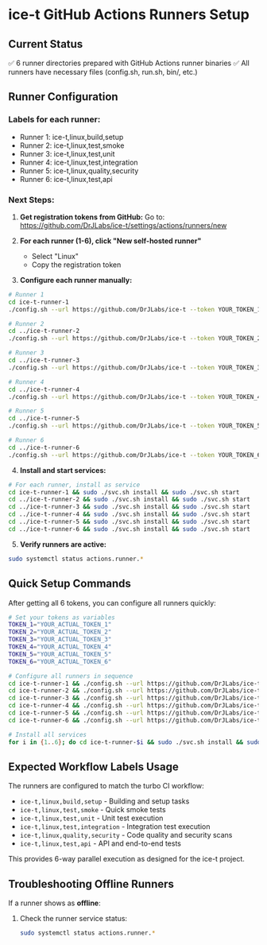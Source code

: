 # ice-t GitHub Actions Runners Setup

## Current Status
✅ 6 runner directories prepared with GitHub Actions runner binaries
✅ All runners have necessary files (config.sh, run.sh, bin/, etc.)

## Runner Configuration

### Labels for each runner:
- Runner 1: ice-t,linux,build,setup
- Runner 2: ice-t,linux,test,smoke
- Runner 3: ice-t,linux,test,unit
- Runner 4: ice-t,linux,test,integration
- Runner 5: ice-t,linux,quality,security
- Runner 6: ice-t,linux,test,api

### Next Steps:

1. **Get registration tokens from GitHub:**
   Go to: https://github.com/DrJLabs/ice-t/settings/actions/runners/new
   
2. **For each runner (1-6), click "New self-hosted runner"**
   - Select "Linux" 
   - Copy the registration token
   
3. **Configure each runner manually:**

```bash
# Runner 1
cd ice-t-runner-1
./config.sh --url https://github.com/DrJLabs/ice-t --token YOUR_TOKEN_1 --name ice-t-runner-1 --labels ice-t,linux,build,setup --work _work --replace --unattended --runasservice

# Runner 2  
cd ../ice-t-runner-2
./config.sh --url https://github.com/DrJLabs/ice-t --token YOUR_TOKEN_2 --name ice-t-runner-2 --labels ice-t,linux,test,smoke --work _work --replace --unattended --runasservice

# Runner 3
cd ../ice-t-runner-3
./config.sh --url https://github.com/DrJLabs/ice-t --token YOUR_TOKEN_3 --name ice-t-runner-3 --labels ice-t,linux,test,unit --work _work --replace --unattended --runasservice

# Runner 4
cd ../ice-t-runner-4
./config.sh --url https://github.com/DrJLabs/ice-t --token YOUR_TOKEN_4 --name ice-t-runner-4 --labels ice-t,linux,test,integration --work _work --replace --unattended --runasservice

# Runner 5
cd ../ice-t-runner-5
./config.sh --url https://github.com/DrJLabs/ice-t --token YOUR_TOKEN_5 --name ice-t-runner-5 --labels ice-t,linux,quality,security --work _work --replace --unattended --runasservice

# Runner 6
cd ../ice-t-runner-6
./config.sh --url https://github.com/DrJLabs/ice-t --token YOUR_TOKEN_6 --name ice-t-runner-6 --labels ice-t,linux,test,api --work _work --replace --unattended --runasservice
```

4. **Install and start services:**

```bash
# For each runner, install as service
cd ice-t-runner-1 && sudo ./svc.sh install && sudo ./svc.sh start
cd ../ice-t-runner-2 && sudo ./svc.sh install && sudo ./svc.sh start  
cd ../ice-t-runner-3 && sudo ./svc.sh install && sudo ./svc.sh start
cd ../ice-t-runner-4 && sudo ./svc.sh install && sudo ./svc.sh start
cd ../ice-t-runner-5 && sudo ./svc.sh install && sudo ./svc.sh start
cd ../ice-t-runner-6 && sudo ./svc.sh install && sudo ./svc.sh start
```

5. **Verify runners are active:**
```bash
sudo systemctl status actions.runner.*
```

## Quick Setup Commands

After getting all 6 tokens, you can configure all runners quickly:

```bash
# Set your tokens as variables
TOKEN_1="YOUR_ACTUAL_TOKEN_1"
TOKEN_2="YOUR_ACTUAL_TOKEN_2"  
TOKEN_3="YOUR_ACTUAL_TOKEN_3"
TOKEN_4="YOUR_ACTUAL_TOKEN_4"
TOKEN_5="YOUR_ACTUAL_TOKEN_5"
TOKEN_6="YOUR_ACTUAL_TOKEN_6"

# Configure all runners in sequence
cd ice-t-runner-1 && ./config.sh --url https://github.com/DrJLabs/ice-t --token $TOKEN_1 --name ice-t-runner-1 --labels ice-t,linux,build,setup --work _work --replace --unattended --runasservice && cd ..
cd ice-t-runner-2 && ./config.sh --url https://github.com/DrJLabs/ice-t --token $TOKEN_2 --name ice-t-runner-2 --labels ice-t,linux,test,smoke --work _work --replace --unattended --runasservice && cd ..
cd ice-t-runner-3 && ./config.sh --url https://github.com/DrJLabs/ice-t --token $TOKEN_3 --name ice-t-runner-3 --labels ice-t,linux,test,unit --work _work --replace --unattended --runasservice && cd ..
cd ice-t-runner-4 && ./config.sh --url https://github.com/DrJLabs/ice-t --token $TOKEN_4 --name ice-t-runner-4 --labels ice-t,linux,test,integration --work _work --replace --unattended --runasservice && cd ..
cd ice-t-runner-5 && ./config.sh --url https://github.com/DrJLabs/ice-t --token $TOKEN_5 --name ice-t-runner-5 --labels ice-t,linux,quality,security --work _work --replace --unattended --runasservice && cd ..
cd ice-t-runner-6 && ./config.sh --url https://github.com/DrJLabs/ice-t --token $TOKEN_6 --name ice-t-runner-6 --labels ice-t,linux,test,api --work _work --replace --unattended --runasservice && cd ..

# Install all services
for i in {1..6}; do cd ice-t-runner-$i && sudo ./svc.sh install && sudo ./svc.sh start && cd ..; done
```

## Expected Workflow Labels Usage

The runners are configured to match the turbo CI workflow:

- `ice-t,linux,build,setup` - Building and setup tasks
- `ice-t,linux,test,smoke` - Quick smoke tests
- `ice-t,linux,test,unit` - Unit test execution
- `ice-t,linux,test,integration` - Integration test execution
- `ice-t,linux,quality,security` - Code quality and security scans
- `ice-t,linux,test,api` - API and end-to-end tests

This provides 6-way parallel execution as designed for the ice-t project.

## Troubleshooting Offline Runners

If a runner shows as **offline**:

1. Check the runner service status:
   ```bash
   sudo systemctl status actions.runner.*
